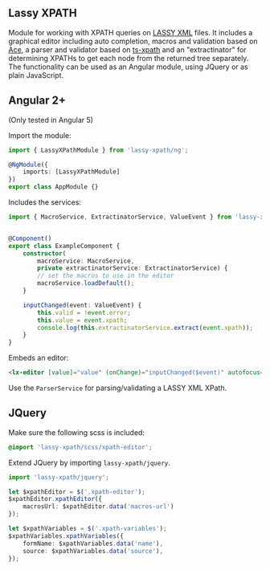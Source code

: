 ## Lassy XPATH

Module for working with XPATH queries on [LASSY XML](https://www.let.rug.nl/vannoord/Lassy/) files. It includes a graphical editor including auto completion, macros and validation based on [Ace](https://ace.c9.io/), a parser and validator based on [ts-xpath](https://github.com/UUDigitalHumanitieslab/ts-xpath) and an "extractinator" for determining XPATHs to get each node from the returned tree separately. The functionality can be used as an Angular module, using JQuery or as plain JavaScript.

## Angular 2+

(Only tested in Angular 5)

Import the module:

```typescript
import { LassyXPathModule } from 'lassy-xpath/ng';

@NgModule({
    imports: [LassyXPathModule]
})
export class AppModule {}
```

Includes the services:

```typescript
import { MacroService, ExtractinatorService, ValueEvent } from 'lassy-xpath/ng';


@Component()
export class ExampleComponent {
    constructor(
        macroService: MacroService,
        private extractinatorService: ExtractinatorService) {
        // set the macros to use in the editor
        macroService.loadDefault();
    }

    inputChanged(event: ValueEvent) {
        this.valid = !event.error;
        this.value = event.xpath;
        console.log(this.extractinatorService.extract(event.xpath));
    }
}
```

Embeds an editor:

```html
<lx-editor [value]="value" (onChange)="inputChanged($event)" autofocus="true"></lx-editor>
```

Use the `ParserService` for parsing/validating a LASSY XML XPath.

## JQuery

Make sure the following scss is included:

```scss
@import 'lassy-xpath/scss/xpath-editor';
```

Extend JQuery by importing `lassy-xpath/jquery`.

```typescript
import 'lassy-xpath/jquery';

let $xpathEditor = $('.xpath-editor');
$xpathEditor.xpathEditor({
    macrosUrl: $xpathEditor.data('macros-url')
});

let $xpathVariables = $('.xpath-variables');
$xpathVariables.xpathVariables({
    formName: $xpathVariables.data('name'),
    source: $xpathVariables.data('source'),
});
```
